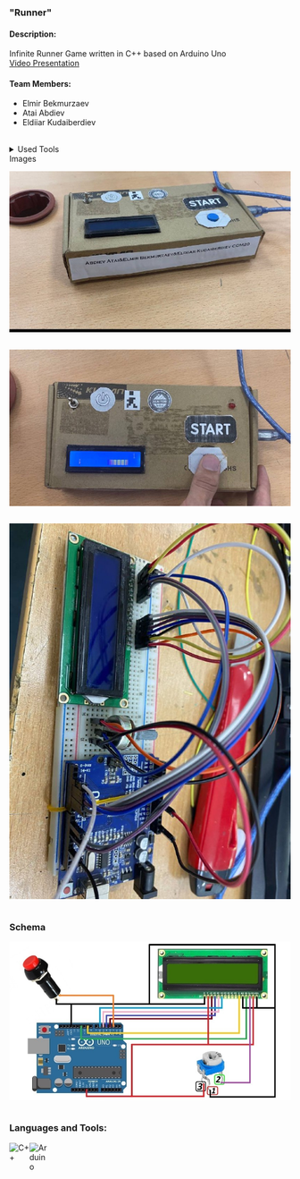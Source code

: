 ###  "Runner"   

#### Description:
Infinite Runner Game written in C++ based on Arduino Uno
<br>
 [Video Presentation](https://youtu.be/LazD9amXWzA)
#### Team Members: <br>
* Elmir Bekmurzaev 
* Atai Abdiev
* Eldiiar Kudaiberdiev <br>
<br>
<details>
           <summary>Used Tools</summary>
  <p>Arduino Uno</p> 
           <p>Potentiometr</p>
           <p>Wires</p>
           <p>LCD 16x2</p>
           <p>Button</p> 
           <p>Switch</p>
         </details>
Images

<img align="center" alt="Java " width="550px" src="https://github.com/EB-coder/runner/blob/main/289ee767-1a36-4881-afe2-bb9c38b09150.jpg" /> <br />
<br />

<img align="center" alt="Java " width="550px" src="https://github.com/EB-coder/runner/blob/main/8e5208df-6348-4d30-a0d0-6114e5497aed.jpg" /> <br />
<br />

<img align="center" alt="Java " width="550px" src="https://github.com/EB-coder/runner/blob/main/b956ea84-ce33-48db-a435-7ed67c13f291.jpg" /> <br />
<br />
### Schema

<img align="center" alt="Java " width="550px" src="https://github.com/EB-coder/runner/blob/main/Arduino%20game.jpg" /> <br />
<br />

### Languages and Tools:

<img align="left" alt="C++ " width="36px" src="https://e7.pngegg.com/pngimages/46/626/png-clipart-c-logo-the-c-programming-language-computer-icons-computer-programming-source-code-programming-miscellaneous-template.png" />

<img align="left" alt="Arduino " width="36px" src="https://toppng.com/uploads/preview/arduino-logo-11563227354ny21akychx.png" />



